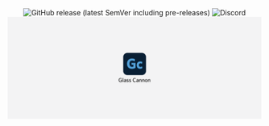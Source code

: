 <div style="text-align: center">
<img alt="GitHub release (latest SemVer including pre-releases)" src="https://img.shields.io/github/v/release/christianavi/Glass-Cannon-Desktop?include_prereleases&style=flat-square"> <img alt="Discord" src="https://img.shields.io/discord/660452758775922701?color=%237289DA&label=Discord&logo=discord&logoColor=white&style=flat-square">

</div>

<img src="./src/assets/icons/hero-01.png"/>